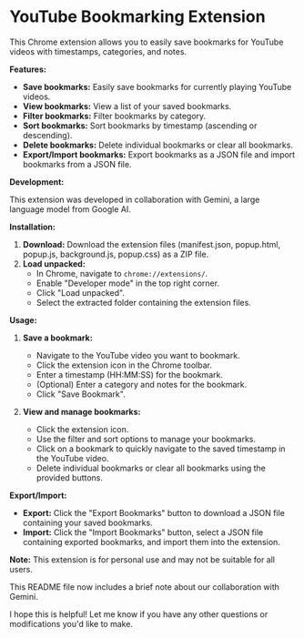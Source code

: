 # YouTube Bookmarking Extension

This Chrome extension allows you to easily save bookmarks for YouTube videos with timestamps, categories, and notes.

**Features:**

-   **Save bookmarks:** Easily save bookmarks for currently playing YouTube videos.
-   **View bookmarks:** View a list of your saved bookmarks.
-   **Filter bookmarks:** Filter bookmarks by category.
-   **Sort bookmarks:** Sort bookmarks by timestamp (ascending or descending).
-   **Delete bookmarks:** Delete individual bookmarks or clear all bookmarks.
-   **Export/Import bookmarks:** Export bookmarks as a JSON file and import bookmarks from a JSON file.

**Development:**

This extension was developed in collaboration with Gemini, a large language model from Google AI.

**Installation:**

1. **Download:** Download the extension files (manifest.json, popup.html, popup.js, background.js, popup.css) as a ZIP file.
2. **Load unpacked:**
    - In Chrome, navigate to `chrome://extensions/`.
    - Enable "Developer mode" in the top right corner.
    - Click "Load unpacked".
    - Select the extracted folder containing the extension files.

**Usage:**

1. **Save a bookmark:**

    - Navigate to the YouTube video you want to bookmark.
    - Click the extension icon in the Chrome toolbar.
    - Enter a timestamp (HH:MM:SS) for the bookmark.
    - (Optional) Enter a category and notes for the bookmark.
    - Click "Save Bookmark".

2. **View and manage bookmarks:**
    - Click the extension icon.
    - Use the filter and sort options to manage your bookmarks.
    - Click on a bookmark to quickly navigate to the saved timestamp in the YouTube video.
    - Delete individual bookmarks or clear all bookmarks using the provided buttons.

**Export/Import:**

-   **Export:** Click the "Export Bookmarks" button to download a JSON file containing your saved bookmarks.
-   **Import:** Click the "Import Bookmarks" button, select a JSON file containing exported bookmarks, and import them into the extension.

**Note:** This extension is for personal use and may not be suitable for all users.

This README file now includes a brief note about our collaboration with Gemini.

I hope this is helpful! Let me know if you have any other questions or modifications you'd like to make.
